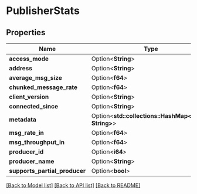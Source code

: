 # PublisherStats

## Properties

Name | Type | Description | Notes
------------ | ------------- | ------------- | -------------
**access_mode** | Option<**String**> |  | [optional]
**address** | Option<**String**> |  | [optional]
**average_msg_size** | Option<**f64**> |  | [optional]
**chunked_message_rate** | Option<**f64**> |  | [optional]
**client_version** | Option<**String**> |  | [optional]
**connected_since** | Option<**String**> |  | [optional]
**metadata** | Option<**std::collections::HashMap<String, String>**> |  | [optional]
**msg_rate_in** | Option<**f64**> |  | [optional]
**msg_throughput_in** | Option<**f64**> |  | [optional]
**producer_id** | Option<**i64**> |  | [optional]
**producer_name** | Option<**String**> |  | [optional]
**supports_partial_producer** | Option<**bool**> |  | [optional]

[[Back to Model list]](../README.md#documentation-for-models) [[Back to API list]](../README.md#documentation-for-api-endpoints) [[Back to README]](../README.md)



